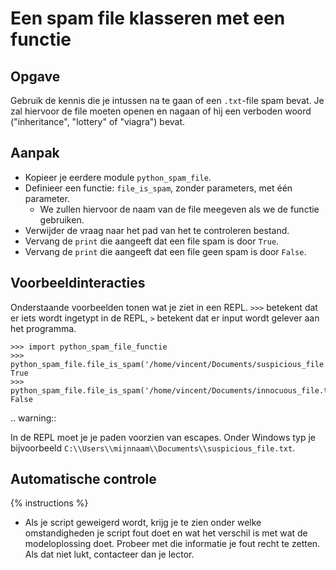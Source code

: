 # Een spam file klasseren met een functie

## Opgave
Gebruik de kennis die je intussen na te gaan of een `.txt`-file spam bevat. Je zal hiervoor de file moeten openen en nagaan of hij een verboden woord ("inheritance", "lottery" of "viagra") bevat.

## Aanpak
- Kopieer je eerdere module `python_spam_file`.
- Definieer een functie: `file_is_spam`, zonder parameters, met één parameter.
  - We zullen hiervoor de naam van de file meegeven als we de functie gebruiken.
- Verwijder de vraag naar het pad van het te controleren bestand.
- Vervang de `print` die aangeeft dat een file spam is door `True`.
- Vervang de `print` die aangeeft dat een file geen spam is door `False`.

## Voorbeeldinteracties
Onderstaande voorbeelden tonen wat je ziet in een REPL. `>>>` betekent dat er iets wordt ingetypt in de REPL, `>` betekent dat er input wordt gelever aan het programma.

```text
>>> import python_spam_file_functie
>>> python_spam_file.file_is_spam('/home/vincent/Documents/suspicious_file.txt')
True
>>> python_spam_file.file_is_spam('/home/vincent/Documents/innocuous_file.txt')
False
```

.. warning::

   In de REPL moet je je paden voorzien van escapes. Onder Windows typ je bijvoorbeeld `C:\\Users\\mijnnaam\\Documents\\suspicious_file.txt`.

## Automatische controle
{% instructions %}

- Als je script geweigerd wordt, krijg je te zien onder welke omstandigheden je script fout doet en wat het verschil is met wat de modeloplossing doet. Probeer met die informatie je fout recht te zetten. Als dat niet lukt, contacteer dan je lector.
